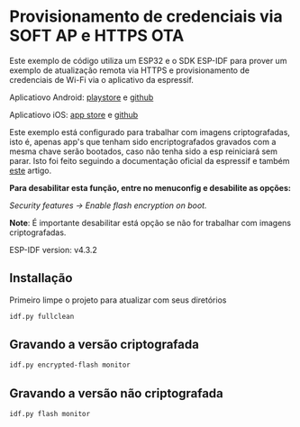 # Provisionamento de credenciais via SOFT AP e HTTPS OTA

Este exemplo de código utiliza um ESP32 e o SDK ESP-IDF para prover um exemplo de atualização remota via HTTPS e provisionamento de credenciais de Wi-Fi via o aplicativo da espressif. 

Aplicatiovo Android: [playstore](https://play.google.com/store/apps/details?id=com.espressif.provsoftap) e [github](https://github.com/espressif/esp-idf-provisioning-android)

Aplicatiovo iOS: [app store](https://apps.apple.com/in/app/esp-softap-provisioning/id1474040630) e [github](https://github.com/espressif/esp-idf-provisioning-ios)

Este exemplo está configurado para trabalhar com imagens criptografadas, isto é, apenas app's que tenham sido encriptografados gravados com a mesma chave serão bootados, caso não tenha sido a esp reiniciará sem parar. Isto foi feito seguindo a documentação oficial da espressif e também [este](https://www.embarcados.com.br/protecao-da-flash-no-esp32/) artigo.

**Para desabilitar esta função, entre no menuconfig e desabilite as opções:** 

_Security features -> Enable flash encryption on boot._

__Note__: É importante desabilitar está opção se não for trabalhar com imagens criptografadas.




ESP-IDF version: v4.3.2


## Installação

Primeiro limpe o projeto para atualizar com seus diretórios

```bash
idf.py fullclean
```

## Gravando a versão criptografada

```bash
idf.py encrypted-flash monitor
```


## Gravando a versão não criptografada

```bash
idf.py flash monitor
```
